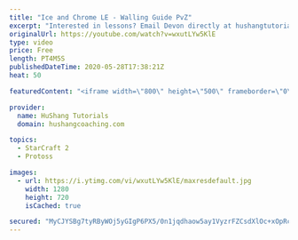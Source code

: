 ```yaml
---
title: "Ice and Chrome LE - Walling Guide PvZ"
excerpt: "Interested in lessons? Email Devon directly at hushangtutorials@outlook.com ------------------------------------------------------------------------------------------------------- Want to support HuShang Tutorials directly? Patreon is a website where you can contribute a monthly donation that will help"
originalUrl: https://youtube.com/watch?v=wxutLYw5KlE
type: video
price: Free
length: PT4M5S
publishedDateTime: 2020-05-28T17:38:21Z
heat: 50

featuredContent: "<iframe width=\"800\" height=\"500\" frameborder=\"0\" src=\"https://www.youtube.com/embed/wxutLYw5KlE\" allow=\"accelerometer; autoplay; encrypted-media; gyroscope; picture-in-picture\" allowfullscreen></iframe>"

provider:
  name: HuShang Tutorials
  domain: hushangcoaching.com

topics:
  - StarCraft 2
  - Protoss

images:
  - url: https://i.ytimg.com/vi/wxutLYw5KlE/maxresdefault.jpg
    width: 1280
    height: 720
    isCached: true

secured: "MyCJYSBg7tyRByWOj5yGIgP6PX5/0n1jqdhaow5ay1VyzrFZCsdXlOc+xOpRcHVoxNe+LJpVflQeks8BBggGSTRK01PalBqvLzTE9eZwT30ttDFrKJvGaRhjt62RjefCRzUfomFXKSzXtD9N7s4Gniify/Z5Q2QEgwkclQ7YXCosa5PaQwogJet9p/9qCdxCx2VivUBD50EeRXrDvfKm6boFI1t/3ib4MRkOvjblIafQCWAaxjqGVFDsPPKcfR47kkhxT72fRVvhZ3Xg4lK1mMJQCS510XLQ7VuDfDVDBjlH+HXbC452HeVgZqJHhG297aYEsV70N5Eu6YTNi2g+IYnNXNZygtaitEXiRC2L6ymjZPzqEXJunsxUs7cJH5tjYTbj4H1h54i0noOjNusE3PXayTAWmzzXhnEDB50P+40=;G+huHhkD0j3gPIIwk6lUdA=="
---
```


